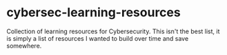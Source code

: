 # cybersec-learning-resources
Collection of learning resources for Cybersecurity. This isn't the best list, it is simply a list of resources I wanted to build over time and save somewhere.
